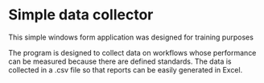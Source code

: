 # Simple data collector

This simple windows form application was designed for training purposes

The program is designed to collect data on workflows whose performance can be measured because there are defined standards.
The data is collected in a .csv file so that reports can be easily generated in Excel.
